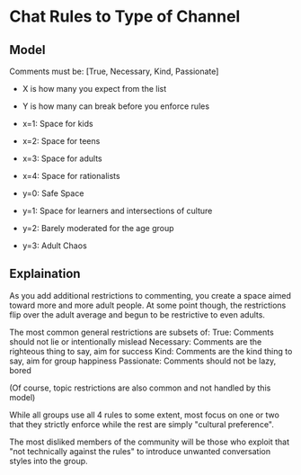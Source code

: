 # Chat Rules to Type of Channel

## Model

Comments must be: [True, Necessary, Kind, Passionate]

- X is how many you expect from the list
- Y is how many can break before you enforce rules

- x=1: Space for kids
- x=2: Space for teens
- x=3: Space for adults
- x=4: Space for rationalists
- y=0: Safe Space
- y=1: Space for learners and intersections of culture
- y=2: Barely moderated for the age group
- y=3: Adult Chaos

## Explaination

As you add additional restrictions to commenting, you create a space aimed toward more and more adult people. At some point though, the restrictions flip over the adult average and begun to be restrictive to even adults.

The most common general restrictions are subsets of:
True: Comments should not lie or intentionally mislead
Necessary: Comments are the righteous thing to say, aim for success
Kind: Comments are the kind thing to say, aim for group happiness
Passionate: Comments should not be lazy, bored

(Of course, topic restrictions are also common and not handled by this model)

While all groups use all 4 rules to some extent, most focus on one or two that they strictly enforce while the rest are simply "cultural preference".

The most disliked members of the community will be those who exploit that "not technically against the rules" to introduce unwanted conversation styles into the group.

